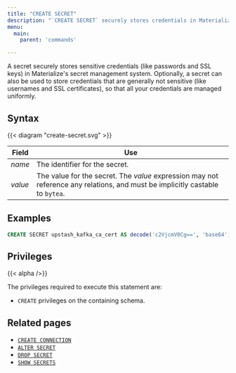 ```yaml
---
title: "CREATE SECRET"
description: "`CREATE SECRET` securely stores credentials in Materialize's secret management system."
menu:
  main:
    parent: 'commands'

---
```


A secret securely stores sensitive credentials (like passwords and SSL keys) in Materialize's secret management system. Optionally, a secret can also be used to store credentials that are generally not sensitive (like usernames and SSL certificates), so that all your credentials are managed uniformly.

## Syntax

{{< diagram "create-secret.svg" >}}

Field   | Use
--------|-----
_name_  | The identifier for the secret.
_value_ | The value for the secret. The _value_ expression may not reference any relations, and must be implicitly castable to `bytea`.

## Examples

```sql
CREATE SECRET upstash_kafka_ca_cert AS decode('c2VjcmV0Cg==', 'base64');
```

## Privileges

{{< alpha />}}

The privileges required to execute this statement are:

- `CREATE` privileges on the containing schema.

## Related pages

- [`CREATE CONNECTION`](../create-connection)
- [`ALTER SECRET`](../alter-secret)
- [`DROP SECRET`](../drop-secret)
- [`SHOW SECRETS`](../show-secrets)
